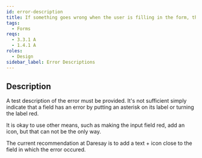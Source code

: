 ```yaml
---
id: error-description
title: If something goes wrong when the user is filling in the form, the error must be decribed in text
tags:
  - Forms
reqs:
  - 3.3.1 A
  - 1.4.1 A
roles:
  - Design
sidebar_label: Error Descriptions
---
```


## Description

A test description of the error must be provided. It's not sufficient simply indicate that a field has an error by putting an asterisk on its label or turning the label red.

It is okay to use other means, such as making the input field red, add an icon, but that can not be the only way.

The current recommendation at Daresay is to add a text + icon close to the field in which the error occured.
